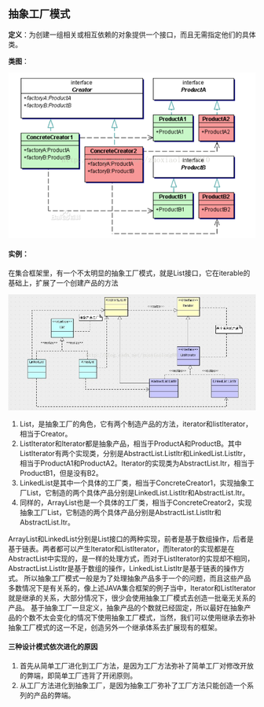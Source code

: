 ## 抽象工厂模式
**定义**：为创建一组相关或相互依赖的对象提供一个接口，而且无需指定他们的具体类。

**类图**：

![抽象工厂模式类图](abstractfactory.jpg)

#### 实例：

在集合框架里，有一个不太明显的抽象工厂模式，就是List接口，它在iterable的基础上，扩展了一个创建产品的方法

![抽象工厂模式实例](demo.jpg)

1. List，是抽象工厂的角色，它有两个制造产品的方法，iterator和listIterator，相当于Creator。
2. ListIterator和Iterator都是抽象产品，相当于ProductA和ProductB。其中ListIterator有两个实现类，分别是AbstractList.ListItr和LinkedList.ListItr，相当于ProductA1和ProductA2。Iterator的实现类为AbstractList.Itr，相当于ProductB1，但是没有B2。
3. LinkedList是其中一个具体的工厂类，相当于ConcreteCreator1，实现抽象工厂List，它制造的两个具体产品分别是LinkedList.ListItr和AbstractList.Itr。
4. 同样的，ArrayList也是一个具体的工厂类，相当于ConcreteCreator2，实现抽象工厂List，它制造的两个具体产品分别是AbstractList.ListItr和AbstractList.Itr。

ArrayList和LinkedList分别是List接口的两种实现，前者是基于数组操作，后者是基于链表。两者都可以产生Iterator和ListIterator，而Iterator的实现都是在AbstractList中实现的，是一样的处理方式，而对于ListIterator的实现却不相同，AbstractList.ListItr是基于数组的操作，LinkedList.ListItr是基于链表的操作方式。
所以抽象工厂模式一般是为了处理抽象产品多于一个的问题，而且这些产品多数情况下是有关系的，像上述JAVA集合框架的例子当中，Iterator和ListIterator就是继承的关系，大部分情况下，很少会使用抽象工厂模式去创造一批毫无关系的产品。
基于抽象工厂一旦定义，抽象产品的个数就已经固定，所以最好在抽象产品的个数不太会变化的情况下使用抽象工厂模式，当然，我们可以使用继承去弥补抽象工厂模式的这一不足，创造另外一个继承体系去扩展现有的框架。

#### 三种设计模式依次进化的原因

1. 首先从简单工厂进化到工厂方法，是因为工厂方法弥补了简单工厂对修改开放的弊端，即简单工厂违背了开闭原则。
2. 从工厂方法进化到抽象工厂，是因为抽象工厂弥补了工厂方法只能创造一个系列的产品的弊端。